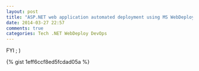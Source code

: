 ```yaml
---
layout: post
title: "ASP.NET web application automated deployment using MS WebDeploy - client-side configuration - part 2"
date: 2014-03-27 22:57
comments: true
categories: Tech .NET WebDeploy DevOps
---
```


FYI  ; )

{% gist 1eff6ccf8ed5fcdad05a %}

